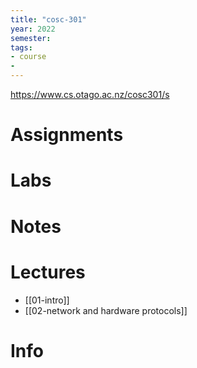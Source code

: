```yaml
---
title: "cosc-301"
year: 2022
semester: 
tags: 
- course
- 
---
```


https://www.cs.otago.ac.nz/cosc301/s

# Assignments

# Labs

# Notes

# Lectures
- [[01-intro]]
- [[02-network and hardware protocols]]


# Info


